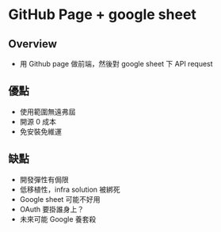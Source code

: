 # GitHub Page + google sheet

## Overview

* 用 Github page 做前端，然後對 google sheet 下 API request

## 優點

* 使用範圍無遠弗屆
* 開源 0 成本
* 免安裝免維運

## 缺點

* 開發彈性有侷限
* 低移植性，infra solution 被綁死
* Google sheet 可能不好用
* OAuth 要掛誰身上？
* 未來可能 Google 養套殺
